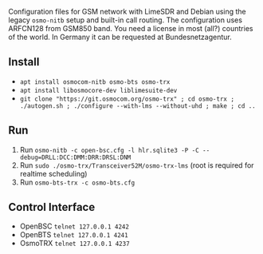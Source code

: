 Configuration files for GSM network with LimeSDR and Debian
using the legacy `osmo-nitb` setup and built-in call routing.
The configuration uses ARFCN128 from GSM850 band. You need a
license in most (all?) countries of the world. In Germany it
can be requested at Bundesnetzagentur.

## Install

 * `apt install osmocom-nitb osmo-bts osmo-trx`
 * `apt install libosmocore-dev liblimesuite-dev`
 * `git clone "https://git.osmocom.org/osmo-trx" ; cd osmo-trx ; ./autogen.sh ; ./configure --with-lms --without-uhd ; make ; cd ..`

## Run

1. Run `osmo-nitb -c open-bsc.cfg -l hlr.sqlite3 -P -C --debug=DRLL:DCC:DMM:DRR:DRSL:DNM`
2. Run `sudo ./osmo-trx/Transceiver52M/osmo-trx-lms` (root is required for realtime scheduling)
3. Run `osmo-bts-trx -c osmo-bts.cfg`

## Control Interface

 * OpenBSC `telnet 127.0.0.1 4242`
 * OpenBTS `telnet 127.0.0.1 4241`
 * OsmoTRX `telnet 127.0.0.1 4237`
